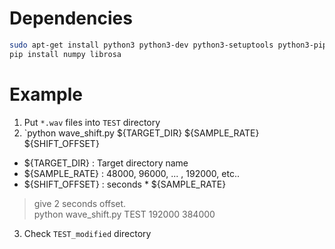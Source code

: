 # Dependencies
```bash
sudo apt-get install python3 python3-dev python3-setuptools python3-pip
pip install numpy librosa
```

# Example
1. Put `*.wav` files into `TEST` directory  
2. `python wave_shift.py ${TARGET_DIR} ${SAMPLE_RATE} ${SHIFT_OFFSET}  

- ${TARGET_DIR} : Target directory name  
- ${SAMPLE_RATE} : 48000, 96000, ... , 192000, etc..  
- ${SHIFT_OFFSET} : seconds * ${SAMPLE_RATE}  

> give 2 seconds offset.  
> python wave_shift.py TEST 192000 384000  

3. Check `TEST_modified` directory
